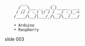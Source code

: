            ___           _
          / _ \___ _  __(_)______ ___
         / // / -_) |/ / / __/ -_)_-<
        /____/\__/|___/_/\__/\__/___/

        • Arduino
        • Raspberry

















































































slide 003
